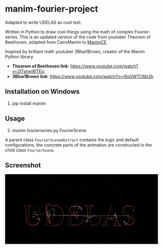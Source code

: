 # manim-fourier-project
Adapted to write UDELAS as cool text.

Written in Python to draw cool things using the math of complex Fourier-series. This is an updated version of the code from youtuber Theorem of Beethoven, adapted from CairoManim to [ManimCE](https://www.manim.community/)

Inspired by brilliant math youtuber 3Blue1Brown, creator of the Manim Python library.
- **Theorem of Beethoven link**: https://www.youtube.com/watch?v=2tTshwWTEic
- **3Blue1Brown link**: https://www.youtube.com/watch?v=r6sGWTCMz2k

## Installation on Windows
1. pip install manim
## Usage
2. manim fourierseries.py FourierScene

A parent class `FourierSceneAbstract` contains the logic and default configurations, the concrete parts of the animation are constructed in the child class `FourierScene`.

## Screenshot
[![Video screenshot](/Capture.PNG)](https://youtu.be/rHF-SdiaJks)
